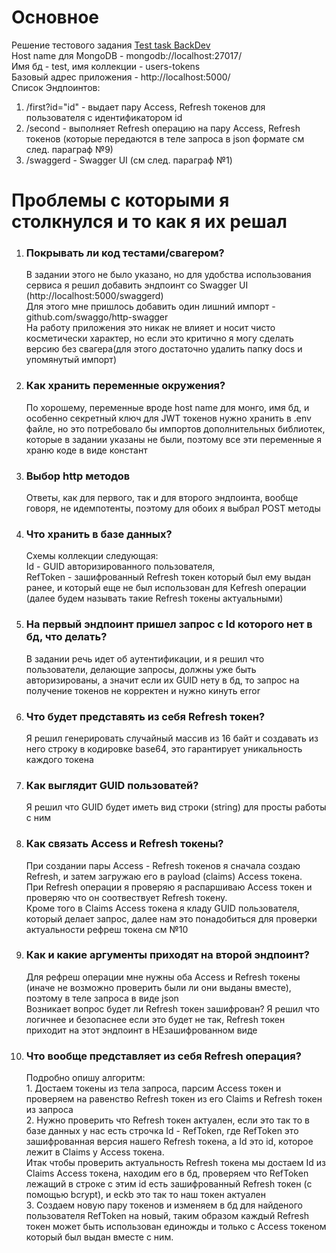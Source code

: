 # Основное
Решение тестового задания <a href =  https://medods.notion.site/Test-task-BackDev-215fcddafff2425a8ca7e515e21527e7> Test task BackDev </a> <br>
Host name для MongoDB - mongodb://localhost:27017/ <br>
Имя бд - test, имя коллекции - users-tokens <br>
Базовый адрес приложения - http://localhost:5000/ <br>
Список Эндпоинтов:
1. /first?id="id" - выдает пару Access, Refresh токенов для пользователя с идентификатором id
1. /second - выполняет Refresh операцию на пару Access, Refresh токенов (которые передаются в теле запроса в json формате см след. параграф №9)
1. /swaggerd - Swagger UI (см след. параграф №1)
# Проблемы с которыми я столкнулся и то как я их решал
1. <h3>Покрывать ли код тестами/свагером?</h3> В задании этого не было указано, но для удобства использования сервиса я решил добавить эндпоинт со Swagger UI (http://localhost:5000/swaggerd) <br> Для этого мне пришлось добавить один лишний импорт - github.com/swaggo/http-swagger <br> На работу приложения это никак не влияет и носит чисто косметически характер, но если это критично я могу сделать версию без свагера(для этого достаточно удалить папку docs и упомянутый импорт) 
1. <h3>Как хранить переменные окружения?</h3> По хорошему, переменные вроде host name для монго, имя бд, и особенно секретный ключ для JWT токенов нужно хранить в .env файле, но это потребовало бы импортов дополнительных  библиотек, которые в задании указаны не были, поэтому все эти переменные я храню  коде в виде констант
1. <h3>Выбор http методов</h3> Ответы, как для первого, так и для второго эндпоинта, вообще говоря, не идемпотенты, поэтому для обоих я выбрал POST методы
1. <h3>Что хранить в базе данных?</h3> Схемы коллекции следующая: <br> Id - GUID  авторизированного пользователя, <br> RefToken - зашифрованный Refresh токен который был ему выдан ранее, и который еще не был использован для Кefresh операции (далее будем называть такие Refresh токены актуальными)
1. <h3>На первый эндпоинт пришел запрос с Id которого нет в бд, что делать?</h3> В задании речь идет об аутентификации, и я решил что пользователи, делающие запросы, должны уже быть авторизированы, а значит если их GUID нету в бд, то запрос на получение токенов не корректен и нужно кинуть error
1. <h3>Что будет представять из себя Refresh токен?</h3> Я решил генерировать случайный массив из 16 байт и создавать из него строку в кодировке base64, это гарантирует уникальность каждого токена 
1. <h3>Как выглядит GUID пользоватей?</h3> Я решил что GUID будет иметь вид строки (string) для просты работы с ним
1. <h3>Как связать Access и Refresh токены?</h3> При создании пары Access - Refresh токенов я сначала создаю Refresh, и затем загружаю его в payload (claims) Access токена. <br> При Refresh операции я проверяю я распаршиваю Access токен и проверяю что он соотвествует Refresh токену. <br> Кроме того в Claims Access токена я кладу GUID пользователя, который делает запрос, далее нам это понадобиться для проверки актуальности рефреш токена см №10
1. <h3>Как и какие аргументы приходят на второй эндпоинт?</h3> Для рефреш операции мне нужны оба Access и Refresh токены (иначе не возможно проверить были ли они выданы вместе), поэтому в теле запроса в виде json <br> Возникает вопрос будет ли Refresh токен зашифрован? Я решил что логичнее и безопаснее если это будет не так, Refresh токен приходит на этот эндпоинт в НЕзашифрованном виде 
1. <h3>Что вообще представляет из себя Refresh операция?</h3> Подробно опишу алгоритм: <br> 1. Достаем токены из тела запроса, парсим Access токен и проверяем  на равенство Refresh токен из его Claims и Refresh токен из запроса <br> 2. Нужно проверить что Refresh токен актуален, если это так то в базе данных у нас есть строчка Id - RefToken, где RefToken это зашифрованная версия нашего Refresh токена, а Id это id, которое лежит в Claims у Access токена. <br> Итак чтобы проверить актуальность Refresh токена мы достаем Id из Claims Access токена, находим его в бд, проверяем что RefToken лежащий в строке с этим id есть зашифрованный Refresh токен (c помощью bcrypt), и есkb это так то наш токен актуален <br> 3. Создаем новую пару токенов и изменяем в бд для найденого пользователя RefToken на новый, таким образом каждый Refresh токен может быть использован единожды и только с Access токеном который был выдан вместе с ним.
